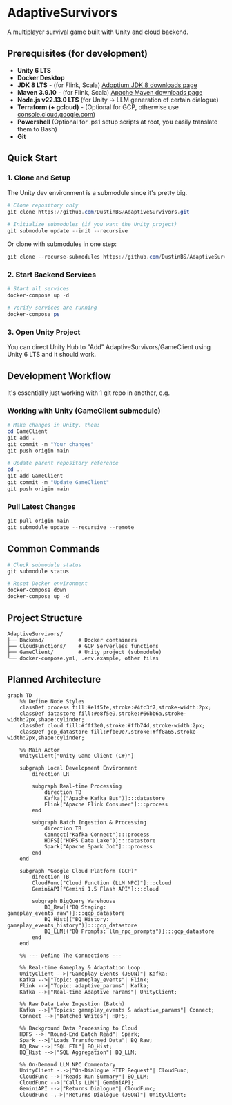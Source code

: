 # AdaptiveSurvivors

A multiplayer survival game built with Unity and cloud backend.

## Prerequisites (for development)

- **Unity 6 LTS**
- **Docker Desktop**
- **JDK 8 LTS** - (for Flink, Scala) [Adoptium JDK 8 downloads page](https://adoptium.net/temurin/releases/?version=8&os=any&arch=any)
- **Maven 3.9.10** - (for Flink, Scala) [Apache Maven downloads page](https://maven.apache.org/download.cgi)
- **Node.js v22.13.0 LTS** (for Unity -> LLM generation of certain dialogue)
- **Terraform (+ gcloud)** - (Optional for GCP, otherwise use [console.cloud.google.com](https://console.cloud.google.com))
- **Powershell** (Optional for .ps1 setup scripts at root, you easily translate them to Bash)
- **Git**

## Quick Start

### 1. Clone and Setup

The Unity dev environment is a submodule since it's pretty big.

```powershell
# Clone repository only
git clone https://github.com/DustinBS/AdaptiveSurvivors.git

# Initialize submodules (if you want the Unity project)
git submodule update --init --recursive
```

Or clone with submodules in one step:
```powershell
git clone --recurse-submodules https://github.com/DustinBS/AdaptiveSurvivors.git
```

### 2. Start Backend Services

```powershell
# Start all services
docker-compose up -d

# Verify services are running
docker-compose ps
```

### 3. Open Unity Project

You can direct Unity Hub to "Add" AdaptiveSurvivors/GameClient using Unity 6 LTS and it should work.

## Development Workflow

It's essentially just working with 1 git repo in another, e.g.

### Working with Unity (GameClient submodule)

```powershell
# Make changes in Unity, then:
cd GameClient
git add .
git commit -m "Your changes"
git push origin main

# Update parent repository reference
cd ..
git add GameClient
git commit -m "Update GameClient"
git push origin main
```

### Pull Latest Changes

```powershell
git pull origin main
git submodule update --recursive --remote
```

## Common Commands

```powershell
# Check submodule status
git submodule status

# Reset Docker environment
docker-compose down
docker-compose up -d
```

## Project Structure

```
AdaptiveSurvivors/
├── Backend/           # Docker containers
├── CloudFunctions/    # GCP Serverless functions
├── GameClient/        # Unity project (submodule)
└── docker-compose.yml, .env.example, other files
```

## Planned Architecture
```mermaid
graph TD
    %% Define Node Styles
    classDef process fill:#e1f5fe,stroke:#4fc3f7,stroke-width:2px;
    classDef datastore fill:#e8f5e9,stroke:#66bb6a,stroke-width:2px,shape:cylinder;
    classDef cloud fill:#fff3e0,stroke:#ffb74d,stroke-width:2px;
    classDef gcp_datastore fill:#fbe9e7,stroke:#ff8a65,stroke-width:2px,shape:cylinder;

    %% Main Actor
    UnityClient["Unity Game Client (C#)"]

    subgraph Local Development Environment
        direction LR

        subgraph Real-time Processing
            direction TB
            Kafka[("Apache Kafka Bus")]:::datastore
            Flink["Apache Flink Consumer"]:::process
        end

        subgraph Batch Ingestion & Processing
            direction TB
            Connect["Kafka Connect"]:::process
            HDFS[("HDFS Data Lake")]:::datastore
            Spark["Apache Spark Job"]:::process
        end
    end

    subgraph "Google Cloud Platform (GCP)"
        direction TB
        CloudFunc["Cloud Function (LLM NPC)"]:::cloud
        GeminiAPI["Gemini 1.5 Flash API"]:::cloud

        subgraph BigQuery Warehouse
            BQ_Raw[("BQ Staging: gameplay_events_raw")]:::gcp_datastore
            BQ_Hist[("BQ History: gameplay_events_history")]:::gcp_datastore
            BQ_LLM[("BQ Prompts: llm_npc_prompts")]:::gcp_datastore
        end
    end

    %% --- Define The Connections ---

    %% Real-time Gameplay & Adaptation Loop
    UnityClient -->|"Gameplay Events (JSON)"| Kafka;
    Kafka -->|"Topic: gameplay_events"| Flink;
    Flink -->|"Topic: adaptive_params"| Kafka;
    Kafka -->|"Real-time Adaptive Params"| UnityClient;

    %% Raw Data Lake Ingestion (Batch)
    Kafka -->|"Topics: gameplay_events & adaptive_params"| Connect;
    Connect -->|"Batched Writes"| HDFS;

    %% Background Data Processing to Cloud
    HDFS -->|"Round-End Batch Read"| Spark;
    Spark -->|"Loads Transformed Data"| BQ_Raw;
    BQ_Raw -->|"SQL ETL"| BQ_Hist;
    BQ_Hist -->|"SQL Aggregation"| BQ_LLM;

    %% On-Demand LLM NPC Commentary
    UnityClient -.->|"On-Dialogue HTTP Request"| CloudFunc;
    CloudFunc -->|"Reads Run Summary"| BQ_LLM;
    CloudFunc -->|"Calls LLM"| GeminiAPI;
    GeminiAPI -->|"Returns Dialogue"| CloudFunc;
    CloudFunc -.->|"Returns Dialogue (JSON)"| UnityClient;
```
